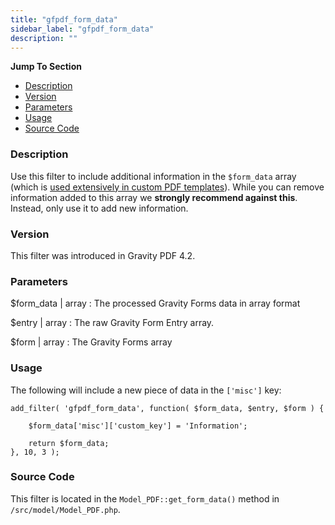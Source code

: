 ```yaml
---
title: "gfpdf_form_data"
sidebar_label: "gfpdf_form_data"
description: ""
---
```


**Jump To Section**

* [Description](#description)
* [Version](#version)
* [Parameters](#parameters)
* [Usage](#usage)
* [Source Code](#source-code)

### Description

Use this filter to include additional information in the `$form_data` array (which is [used extensively in custom PDF templates](developer-php-form-data-array.md)). While you can remove information added to this array we **strongly recommend against this**. Instead, only use it to add new information.

### Version

This filter was introduced in Gravity PDF 4.2.

### Parameters

$form_data | array
:    The processed Gravity Forms data in array format

$entry | array
:    The raw Gravity Form Entry array.

$form | array
:    The Gravity Forms array

### Usage

The following will include a new piece of data in the `['misc']` key:

```
add_filter( 'gfpdf_form_data', function( $form_data, $entry, $form ) {

	$form_data['misc']['custom_key'] = 'Information';

	return $form_data;
}, 10, 3 );
```

### Source Code

This filter is located in the `Model_PDF::get_form_data()` method in `/src/model/Model_PDF.php`.